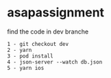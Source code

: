 # asapassignment

find the code in dev branche
```
1 - git checkout dev
2 - yarn
3 - pod install
4 - json-server --watch db.json 
5 - yarn ios
```
